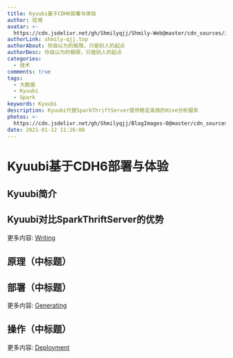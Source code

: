 ```yaml
---
title: Kyuubi基于CDH6部署与体验
author: 佳境
avatar: >-
  https://cdn.jsdelivr.net/gh/Shmilyqjj/Shmily-Web@master/cdn_sources/img/custom/avatar.jpg
authorLink: shmily-qjj.top
authorAbout: 你自以为的极限，只是别人的起点
authorDesc: 你自以为的极限，只是别人的起点
categories:
  - 技术
comments: true
tags:
  - 大数据
  - Kyuubi
  - Spark
keywords: Kyuubi
description: Kyuubi代替SparkThriftServer提供稳定高效的Hive分析服务
photos: >-
  https://cdn.jsdelivr.net/gh/Shmilyqjj/BlogImages-0@master/cdn_sources/Blog_Images/Kyuubi/Kyuubi-cover.jpg
date: 2021-01-12 11:26:08
---
```


# Kyuubi基于CDH6部署与体验  

## Kyuubi简介

## Kyuubi对比SparkThriftServer的优势  




更多内容: [Writing](https://hexo.io/docs/writing.html)

## 原理（中标题） 



## 部署（中标题） 


更多内容: [Generating](https://hexo.io/docs/generating.html)

## 操作（中标题） 


更多内容: [Deployment](https://hexo.io/docs/deployment.html)